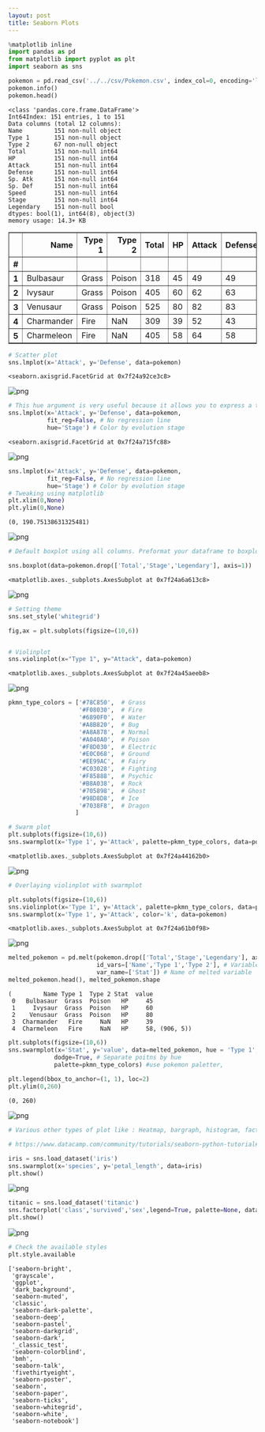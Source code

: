 ```yaml
---
layout: post
title: Seaborn Plots
---
```


```python
%matplotlib inline
import pandas as pd
from matplotlib import pyplot as plt
import seaborn as sns
```


```python
pokemon = pd.read_csv('../../csv/Pokemon.csv', index_col=0, encoding='latin1')
pokemon.info()
pokemon.head()
```

    <class 'pandas.core.frame.DataFrame'>
    Int64Index: 151 entries, 1 to 151
    Data columns (total 12 columns):
    Name         151 non-null object
    Type 1       151 non-null object
    Type 2       67 non-null object
    Total        151 non-null int64
    HP           151 non-null int64
    Attack       151 non-null int64
    Defense      151 non-null int64
    Sp. Atk      151 non-null int64
    Sp. Def      151 non-null int64
    Speed        151 non-null int64
    Stage        151 non-null int64
    Legendary    151 non-null bool
    dtypes: bool(1), int64(8), object(3)
    memory usage: 14.3+ KB





<div>
<style>
    .dataframe thead tr:only-child th {
        text-align: right;
    }

    .dataframe thead th {
        text-align: left;
    }

    .dataframe tbody tr th {
        vertical-align: top;
    }
</style>
<table border="1" class="dataframe">
  <thead>
    <tr style="text-align: right;">
      <th></th>
      <th>Name</th>
      <th>Type 1</th>
      <th>Type 2</th>
      <th>Total</th>
      <th>HP</th>
      <th>Attack</th>
      <th>Defense</th>
      <th>Sp. Atk</th>
      <th>Sp. Def</th>
      <th>Speed</th>
      <th>Stage</th>
      <th>Legendary</th>
    </tr>
    <tr>
      <th>#</th>
      <th></th>
      <th></th>
      <th></th>
      <th></th>
      <th></th>
      <th></th>
      <th></th>
      <th></th>
      <th></th>
      <th></th>
      <th></th>
      <th></th>
    </tr>
  </thead>
  <tbody>
    <tr>
      <th>1</th>
      <td>Bulbasaur</td>
      <td>Grass</td>
      <td>Poison</td>
      <td>318</td>
      <td>45</td>
      <td>49</td>
      <td>49</td>
      <td>65</td>
      <td>65</td>
      <td>45</td>
      <td>1</td>
      <td>False</td>
    </tr>
    <tr>
      <th>2</th>
      <td>Ivysaur</td>
      <td>Grass</td>
      <td>Poison</td>
      <td>405</td>
      <td>60</td>
      <td>62</td>
      <td>63</td>
      <td>80</td>
      <td>80</td>
      <td>60</td>
      <td>2</td>
      <td>False</td>
    </tr>
    <tr>
      <th>3</th>
      <td>Venusaur</td>
      <td>Grass</td>
      <td>Poison</td>
      <td>525</td>
      <td>80</td>
      <td>82</td>
      <td>83</td>
      <td>100</td>
      <td>100</td>
      <td>80</td>
      <td>3</td>
      <td>False</td>
    </tr>
    <tr>
      <th>4</th>
      <td>Charmander</td>
      <td>Fire</td>
      <td>NaN</td>
      <td>309</td>
      <td>39</td>
      <td>52</td>
      <td>43</td>
      <td>60</td>
      <td>50</td>
      <td>65</td>
      <td>1</td>
      <td>False</td>
    </tr>
    <tr>
      <th>5</th>
      <td>Charmeleon</td>
      <td>Fire</td>
      <td>NaN</td>
      <td>405</td>
      <td>58</td>
      <td>64</td>
      <td>58</td>
      <td>80</td>
      <td>65</td>
      <td>80</td>
      <td>2</td>
      <td>False</td>
    </tr>
  </tbody>
</table>
</div>




```python
# Scatter plot
sns.lmplot(x='Attack', y='Defense', data=pokemon)

```




    <seaborn.axisgrid.FacetGrid at 0x7f24a92ce3c8>




![png](../images/Seaborn1_files/Seaborn1_2_1.png)



```python
# This hue argument is very useful because it allows you to express a third dimension of information using color.
sns.lmplot(x='Attack', y='Defense', data=pokemon, 
           fit_reg=False, # No regression line
           hue='Stage') # Color by evolution stage


```




    <seaborn.axisgrid.FacetGrid at 0x7f24a715fc88>




![png](../images/Seaborn1_files/Seaborn1_3_1.png)



```python
sns.lmplot(x='Attack', y='Defense', data=pokemon, 
           fit_reg=False, # No regression line
           hue='Stage') # Color by evolution stage
# Tweaking using matplotlib
plt.xlim(0,None)
plt.ylim(0,None)
```




    (0, 190.75138631325481)




![png](../images/Seaborn1_files/Seaborn1_4_1.png)



```python
# Default boxplot using all columns. Preformat your dataframe to boxplot selective columns

sns.boxplot(data=pokemon.drop(['Total','Stage','Legendary'], axis=1))

```




    <matplotlib.axes._subplots.AxesSubplot at 0x7f24a6a613c8>




![png](../images/Seaborn1_files/Seaborn1_5_1.png)



```python
# Setting theme
sns.set_style('whitegrid')

fig,ax = plt.subplots(figsize=(10,6))


# Violinplot
sns.violinplot(x="Type 1", y="Attack", data=pokemon)

```




    <matplotlib.axes._subplots.AxesSubplot at 0x7f24a45aeeb8>




![png](../images/Seaborn1_files/Seaborn1_6_1.png)



```python
pkmn_type_colors = ['#78C850',  # Grass
                    '#F08030',  # Fire
                    '#6890F0',  # Water
                    '#A8B820',  # Bug
                    '#A8A878',  # Normal
                    '#A040A0',  # Poison
                    '#F8D030',  # Electric
                    '#E0C068',  # Ground
                    '#EE99AC',  # Fairy
                    '#C03028',  # Fighting
                    '#F85888',  # Psychic
                    '#B8A038',  # Rock
                    '#705898',  # Ghost
                    '#98D8D8',  # Ice
                    '#7038F8',  # Dragon
                   ]
```


```python
# Swarm plot
plt.subplots(figsize=(10,6))
sns.swarmplot(x='Type 1', y='Attack', palette=pkmn_type_colors, data=pokemon)
```




    <matplotlib.axes._subplots.AxesSubplot at 0x7f24a44162b0>




![png](../images/Seaborn1_files/Seaborn1_8_1.png)



```python
# Overlaying violinplot with swarmplot

plt.subplots(figsize=(10,6))
sns.violinplot(x='Type 1', y='Attack', palette=pkmn_type_colors, data=pokemon)
sns.swarmplot(x='Type 1', y='Attack', color='k', data=pokemon)

```




    <matplotlib.axes._subplots.AxesSubplot at 0x7f24a61b0f98>




![png](../images/Seaborn1_files/Seaborn1_9_1.png)



```python
melted_pokemon = pd.melt(pokemon.drop(['Total','Stage','Legendary'], axis=1), 
                         id_vars=['Name','Type 1','Type 2'], # Variables to keep
                         var_name=['Stat']) # Name of melted variable
melted_pokemon.head(), melted_pokemon.shape
```




    (         Name Type 1  Type 2 Stat  value
     0   Bulbasaur  Grass  Poison   HP     45
     1     Ivysaur  Grass  Poison   HP     60
     2    Venusaur  Grass  Poison   HP     80
     3  Charmander   Fire     NaN   HP     39
     4  Charmeleon   Fire     NaN   HP     58, (906, 5))




```python
plt.subplots(figsize=(10,6))
sns.swarmplot(x='Stat', y='value', data=melted_pokemon, hue = 'Type 1',
             dodge=True, # Separate poitns by hue
             palette=pkmn_type_colors) #use pokemon paletter,
    
plt.legend(bbox_to_anchor=(1, 1), loc=2)
plt.ylim(0,260)

```




    (0, 260)




![png](../images/Seaborn1_files/Seaborn1_11_1.png)



```python
# Various other types of plot like : Heatmap, bargraph, histogram, factorplot
```


```python
# https://www.datacamp.com/community/tutorials/seaborn-python-tutorial#sm

iris = sns.load_dataset('iris')
sns.swarmplot(x='species', y='petal_length', data=iris)
plt.show()

```


![png](../images/Seaborn1_files/Seaborn1_13_0.png)



```python
titanic = sns.load_dataset('titanic')
sns.factorplot('class','survived','sex',legend=True, palette=None, data=titanic, kind='bar')
plt.show()
```


![png](../images/Seaborn1_files/Seaborn1_14_0.png)



```python
# Check the available styles
plt.style.available
```




    ['seaborn-bright',
     'grayscale',
     'ggplot',
     'dark_background',
     'seaborn-muted',
     'classic',
     'seaborn-dark-palette',
     'seaborn-deep',
     'seaborn-pastel',
     'seaborn-darkgrid',
     'seaborn-dark',
     '_classic_test',
     'seaborn-colorblind',
     'bmh',
     'seaborn-talk',
     'fivethirtyeight',
     'seaborn-poster',
     'seaborn',
     'seaborn-paper',
     'seaborn-ticks',
     'seaborn-whitegrid',
     'seaborn-white',
     'seaborn-notebook']


